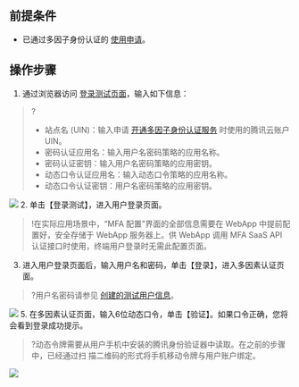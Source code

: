 ## 前提条件
- 已通过多因子身份认证的 [使用申请](https://cloud.tencent.com/apply/p/h6yib8x1nce)。

## 操作步骤
1. 通过浏览器访问 [登录测试页面](https://admin.demo.tencentmfa.com/index )，输入如下信息：
>?
>- 站点名 (UIN)：输入申请 [开通多因子身份认证服务](https://cloud.tencent.com/document/product/1326/55080) 时使用的腾讯云账户 UIN。 
>- 密码认证应用名：输入用户名密码策略的应用名称。
>- 密码认证密钥：输入用户名密码策略的应用密钥。
>- 动态口令认证应用名：输入动态口令策略的应用名称。
>- 动态口令认证密钥：用户名密码策略的应用密钥。
>
![](https://main.qcloudimg.com/raw/14c244b86dba4a803bfe045f1694517b.png)
2. 单击【登录测试】，进入用户登录页面。 
>!在实际应用场景中，“MFA 配置”界面的全部信息需要在 WebApp 中提前配置好，安全存储于 WebApp 服务器上。供 WebApp 调用 MFA SaaS API 认证接口时使用，终端用户登录时无需此配置页面。 

3. 进入用户登录页面后，输入用户名和密码，单击【登录】，进入多因素认证页面。
>?用户名密码请参见 [创建的测试用户信息](https://cloud.tencent.com/document/product/1326/55081)。
>
![](https://main.qcloudimg.com/raw/cc32fa043ff80e78a3bcb8c68ef68fab.jpg)
5. 在多因素认证页面，输入6位动态口令，单击【验证】。如果口令正确，您将会看到登录成功提示。 
>?动态令牌需要从用户手机中安装的腾讯身份验证器中读取。在之前的步骤中，已经通过扫 描二维码的形式将手机移动令牌与用户账户绑定。 
>
![](https://main.qcloudimg.com/raw/38402d33c1721b1072af2bbbf51e0132.jpg)
